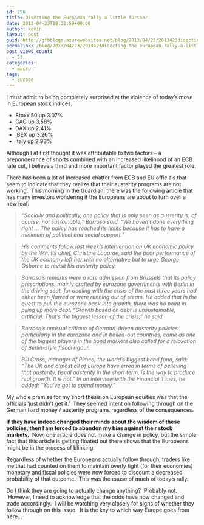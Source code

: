 ```yaml
---
id: 256
title: Disecting the European rally a little further
date: 2013-04-23T18:32:59+00:00
author: kevin
layout: post
guid: http://gfbblogs.azurewebsites.net/blog/2013/04/23/2013423disecting-the-european-rally-a-little-further/
permalink: /blog/2013/04/23/2013423disecting-the-european-rally-a-little-further/
post_views_count:
  - 53
categories:
  - macro
tags:
  - Europe
---
```

I must admit to being completely surprised at the violence of today&#8217;s move in European stock indices. &nbsp;

  * Stoxx 50 up 3.07%
  * CAC up 3.58%
  * DAX up 2.41%
  * IBEX up 3.26%
  * Italy up 2.93%

Although I at first thought it was&nbsp;attributable&nbsp;to two factors &#8211; a preponderance of shorts combined with an increased likelihood of an ECB rate cut, I believe a third and more important factor played the greatest role.&nbsp;

There has been a lot of increased chatter from ECB and EU officials that seem to indicate that they realize that their austerity programs are not working. &nbsp;This morning in the Guardian, there was the following article that has many investors wondering if the Europeans are about to turn over a new leaf:

> _&#8220;Socially and politically, one policy that is only seen as austerity is, of course, not sustainable,&#8221; Barroso said. &#8220;We haven&#8217;t done everything right … The policy has reached its limits because it has to have a minimum of political and social support.&#8221;_

> _His comments follow last week&#8217;s intervention on UK economic policy by the IMF. Its chief, Christine Lagarde, said the poor performance of the UK economy left her with no alternative but to urge George Osborne to revisit his austerity policy._

> _Barroso&#8217;s remarks were a rare admission from Brussels that its policy prescriptions, mainly crafted by eurozone governments with Berlin in the driving seat, for dealing with the crisis of the past three years had either been flawed or were running out of steam. He added that in the quest to pull the eurozone back into growth, there was no point in piling up more debt. &#8220;Growth based on debt is unsustainable, artificial. That&#8217;s the biggest lesson of the crisis,&#8221; he said._

> _Barroso&#8217;s unusual critique of German-driven austerity policies, particularly in the eurozone and in bailed-out countries, came as one of the biggest players in the bond markets also called for a relaxation of Berlin-style fiscal rigour._

> _Bill Gross, manager of Pimco, the world&#8217;s biggest bond fund, said: &#8220;The UK and almost all of&nbsp;Europe&nbsp;have erred in terms of believing that austerity, fiscal austerity in the short term, is the way to produce real growth. It is not.&#8221; In an interview with the Financial Times, he added: &#8220;You&#8217;ve got to spend money.&#8221;_

My whole premise for my short thesis on European equities was that the officials &#8216;just didn&#8217;t get it.&#8217; &nbsp;They seemed intent on following through on the German hard money / austerity programs regardless of the consequences. &nbsp;

**If they have indeed changed their minds about the wisdom of these policies, then I am forced to abandon my bias against their stock markets.&nbsp;**&nbsp;Now, one article does not make a change in policy, but the simple fact that this article is getting floated out there shows that the Europeans might be in the process of blinking. &nbsp;

Regardless of whether the Europeans actually follow through, traders like me that had counted on them to maintain overly tight (for their economies) monetary and fiscal policies were now forced to discount a decreased probability of that outcome. &nbsp;This was the cause of much of today&#8217;s rally. &nbsp;

Do I think they are going to actually change anything? &nbsp;Probably not. &nbsp;However, I need to acknowledge that the odds have now changed and trade accordingly. &nbsp;I will be watching very closely for signs of whether they follow through on this issue. &nbsp;It is the key to which way Europe goes from here&#8230;

<p style="letter-spacing: normal">
</p>